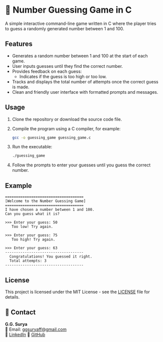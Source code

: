 # 🎲 Number Guessing Game in C

A simple interactive command-line game written in C where the player tries to guess a randomly generated number between 1 and 100.

## Features

- Generates a random number between 1 and 100 at the start of each game.
- User inputs guesses until they find the correct number.
- Provides feedback on each guess:
  - Indicates if the guess is too high or too low.
- Tracks and displays the total number of attempts once the correct guess is made.
- Clean and friendly user interface with formatted prompts and messages.

## Usage

1. Clone the repository or download the source code file.

2. Compile the program using a C compiler, for example:
   ```bash
   gcc -o guessing_game guessing_game.c
3. Run the executable:
   ```bash
   ./guessing_game
4. Follow the prompts to enter your guesses until you guess the correct number.

## Example

```
====================================
[Welcome to the Number Guessing Game]
====================================
I have chosen a number between 1 and 100.
Can you guess what it is?

>>> Enter your guess: 50
   Too low! Try again.

>>> Enter your guess: 75
   Too high! Try again.

>>> Enter your guess: 63
------------------------------------
  Congratulations! You guessed it right.
  Total attempts: 3
------------------------------------
```

## License

This project is licensed under the MIT License - see the [LICENSE](https://github.com/ggsurya/C-Projects/blob/main/LICENSE) file for details.

## 📩 Contact

**G.G. Surya**  
📧 Email: ggsuryaff@gmail.com  
🔗 [LinkedIn](https://www.linkedin.com/in/g-g-surya-5aa9312b4)
🔗 [GitHub](https://github.com/ggsurya)
